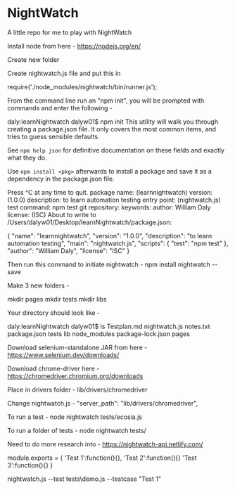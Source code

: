 # NightWatch
A little repo for me to play with NightWatch

Install node from here - https://nodejs.org/en/

Create new folder

Create nightwatch.js file and put this in

require('./node_modules/nightwatch/bin/runner.js');

From the command line run an "npm init", you will be prompted with commands and enter the following - 

daly:learnNightwatch dalyw01$ npm init
This utility will walk you through creating a package.json file.
It only covers the most common items, and tries to guess sensible defaults.

See `npm help json` for definitive documentation on these fields
and exactly what they do.

Use `npm install <pkg>` afterwards to install a package and
save it as a dependency in the package.json file.

Press ^C at any time to quit.
package name: (learnnightwatch) 
version: (1.0.0) 
description: to learn automation testing
entry point: (nightwatch.js) 
test command: npm test
git repository: 
keywords: 
author: William Daly
license: (ISC) 
About to write to /Users/dalyw01/Desktop/learnNightwatch/package.json:

{
  "name": "learnnightwatch",
  "version": "1.0.0",
  "description": "to learn automation testing",
  "main": "nightwatch.js",
  "scripts": {
    "test": "npm test"
  },
  "author": "William Daly",
  "license": "ISC"
}


Then run this command to initiate nightwatch - npm install nightwatch --save

Make 3 new folders - 

mkdir pages 
mkdir tests 
mkdir libs

Your directory should look like - 

daly:learnNightwatch dalyw01$ ls
Testplan.md		nightwatch.js		notes.txt			package.json		tests
lib				node_modules		package-lock.json	pages

Download selenium-standalone JAR from here - https://www.selenium.dev/downloads/

Download chrome-driver here - https://chromedriver.chromium.org/downloads

Place in drivers folder - lib/drivers/chromedriver

Change nightwatch.js -  "server_path": "lib/drivers/chromedriver",

To run a test - node nightwatch tests/ecosia.js

To run a folder of tests - node nightwatch tests/

Need to do more research into - https://nightwatch-api.netlify.com/


module.exports = {
  'Test 1':function(){},
  'Test 2':function(){}
  'Test 3':function(){}
}

nightwatch.js --test tests\demo.js --testcase "Test 1"

